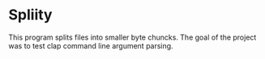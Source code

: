 # Spliity

This program splits files into smaller byte chuncks. The goal of the project was to test clap command line argument parsing.
